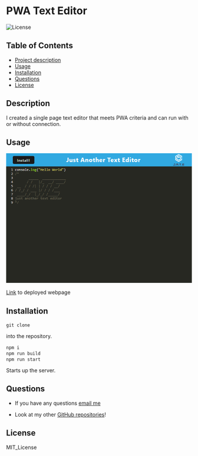 # PWA Text Editor

 ![License](https://img.shields.io/badge/license-MIT_License-blue)
  
  ## Table of Contents
  - [Project description](#description)
  - [Usage](#usage)
  - [Installation](#installation)
  - [Questions](#questions)
  - [License](#license)
    
  ## Description 
  I created a single page text editor that meets PWA criteria and can run with or without connection.

  ## Usage 
  ![Mockup](/assets/sc.png)

  [Link](https://still-temple-95149-99cc9e02728a.herokuapp.com/) to deployed webpage

  ## Installation 
  
    git clone 
  
  into the repository. 
  
    npm i 
    npm run build 
    npm run start 
    
Starts up the server.

  ## Questions
  * If you have any questions [email me](oliviaschif@gmail.com)

  * Look at my other [GitHub repositories](https://github.com/livschif)!

  ## License
  MIT_License
